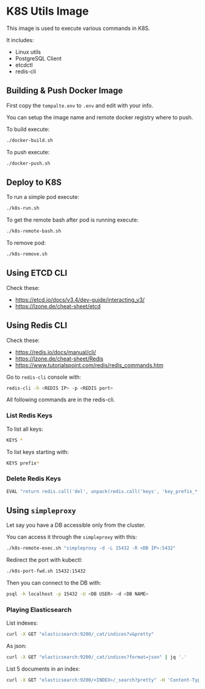 # K8S Utils Image

This image is used to execute various commands in K8S.

It includes:
* Linux utils
* PostgreSQL Client
* etcdctl
* redis-cli

## Building & Push Docker Image

First copy the `tempalte.env` to `.env` and edit with your info.

You can setup the image name and remote docker registry where to push.

To build execute:
```bash
./docker-build.sh
```

To push execute:
```bash
./docker-push.sh
```

## Deploy to K8S

To run a simple pod execute:
```bash
./k8s-run.sh
```

To get the remote bash after pod is running execute:
```bash
./k8s-remote-bash.sh
```

To remove pod:
```bash
./k8s-remove.sh
```

## Using ETCD CLI

Check these:
* https://etcd.io/docs/v3.4/dev-guide/interacting_v3/
* https://lzone.de/cheat-sheet/etcd

## Using Redis CLI

Check these:
* https://redis.io/docs/manual/cli/
* https://lzone.de/cheat-sheet/Redis
* https://www.tutorialspoint.com/redis/redis_commands.htm

Go to `redis-cli` console with:
```bash
redis-cli -h <REDIS IP> -p <REDIS port>
```

All following commands are in the redis-cli.

### List Redis Keys

To list all keys:
```bash
KEYS *
```

To list keys starting with:
```bash
KEYS prefix*
```

### Delete Redis Keys

```bash
EVAL "return redis.call('del', unpack(redis.call('keys', 'key_prefix_*')))" 0
```

## Using `simpleproxy`

Let say you have a DB accessible only from the cluster.

You can access it through the `simpleproxy` with this:
```bash
./k8s-remote-exec.sh "simpleproxy -d -L 15432 -R <DB IP>:5432"
```

Redirect the port with kubectl:
```bash
./k8s-port-fwd.sh 15432:15432
```

Then you can connect to the DB with:
```bash
psql -h localhost -p 15432 -U <DB USER> -d <DB NAME>
```

### Playing Elasticsearch

List indexes:
```bash
curl -X GET "elasticsearch:9200/_cat/indices?v&pretty"
```

As json:
```bash
curl -X GET "elasticsearch:9200/_cat/indices?format=json" | jq '.'
```

List 5 documents in an index:
```bash
curl -X GET "elasticsearch:9200/<INDEX>/_search?pretty" -H 'Content-Type: application/json' -d'{"size": 5,"query":{"match_all": {}}}' | jq '.'
```
